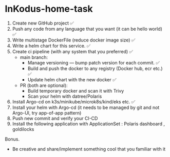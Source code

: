 # InKodus-home-task

1. Create new GitHub project ✅
2. Push any code from any language that you want (it can be hello world) ✅
3. Write multistage DockerFile (reduce docker image size) ✅
4. Write a helm chart for this service. ✅
5. Create ci pipeline (with any system that you preferred) ✅
    - main branch:
        - Manage versioning — bump patch version for each commit. ✅
        - Build and push the docker to any registry (Docker hub, ecr etc.) ✅
        - Update helm chart with the new docker ✅
    - PR (both are optional):
        - Build temporary docker and scan it with Trivy
        - Scan your helm with datree/Polaris
6. Install Argo-cd on k3s/minikube/microk8s/kind/eks etc. ✅
7. Install your helm with Argo-cd (it needs to be managed by git and not Argo-Ul, try app-of-app pattern)
8. Push new commit and verify your CI-CD
9. Install the following application with ApplicationSet : Polaris dashboard , goldilocks

Bonus.
 - Be creative and share/implement something cool that you familiar with it